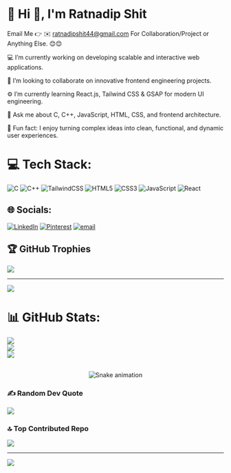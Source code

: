 # 💫 Hi 👋, I'm Ratnadip Shit
Email Me 👉 ✉️ ratnadipshit44@gmail.com For Collaboration/Project or Anything Else. 😊😊

💻 I’m currently working on developing scalable and interactive web applications.

🤝 I’m looking to collaborate on innovative frontend engineering projects.

⚙️ I’m currently learning React.js, Tailwind CSS & GSAP for modern UI engineering.

📌 Ask me about C, C++, JavaScript, HTML, CSS, and frontend architecture.

🚀 Fun fact: I enjoy turning complex ideas into clean, functional, and dynamic user experiences.



# 💻 Tech Stack:
![C](https://img.shields.io/badge/c-%2300599C.svg?style=for-the-badge&logo=c&logoColor=white) ![C++](https://img.shields.io/badge/c++-%2300599C.svg?style=for-the-badge&logo=c%2B%2B&logoColor=white) ![TailwindCSS](https://img.shields.io/badge/tailwindcss-%2338B2AC.svg?style=for-the-badge&logo=tailwind-css&logoColor=white)  ![HTML5](https://img.shields.io/badge/html5-%23E34F26.svg?style=for-the-badge&logo=html5&logoColor=white) ![CSS3](https://img.shields.io/badge/css3-%231572B6.svg?style=for-the-badge&logo=css3&logoColor=white) ![JavaScript](https://img.shields.io/badge/javascript-%23323330.svg?style=for-the-badge&logo=javascript&logoColor=%23F7DF1E)
 ![React](https://img.shields.io/badge/react-%2320232a.svg?style=for-the-badge&logo=react&logoColor=%2361DAFB)

## 🌐 Socials:
[![LinkedIn](https://img.shields.io/badge/LinkedIn-%230077B5.svg?logo=linkedin&logoColor=white)](https://linkedin.com/in/https://www.linkedin.com/in/ratnadip-shit-1007a7325/) [![Pinterest](https://img.shields.io/badge/Pinterest-%23E60023.svg?logo=Pinterest&logoColor=white)](https://pinterest.com/ratnadipshit) [![email](https://img.shields.io/badge/Email-D14836?logo=gmail&logoColor=white)](mailto:ratnadipshit44@gmail.com) 

## 🏆 GitHub Trophies
![](https://github-profile-trophy.vercel.app/?username=ratnadip256&theme=radical&no-frame=false&no-bg=true&margin-w=4)

---
[![](https://visitcount.itsvg.in/api?id=ratnadip256&icon=0&color=0)](https://visitcount.itsvg.in)

<!-- Proudly created with GPRM ( https://gprm.itsvg.in ) -->

# 📊 GitHub Stats:
![](https://github-readme-stats.vercel.app/api?username=ratnadip256&theme=dark&hide_border=false&include_all_commits=true&count_private=false)<br/>
![](https://nirzak-streak-stats.vercel.app/?user=ratnadip256&theme=dark&hide_border=false)<br/>
![](https://github-readme-stats.vercel.app/api/top-langs/?username=ratnadip256&theme=dark&hide_border=false&include_all_commits=true&count_private=false&layout=compact)

</div><br>
<!-- Snake Game Repo View -->

<div align="center">
  <img src="https://profile-readme-generator.com/assets/snake.svg" alt="Snake animation" />
</div>

### ✍️ Random Dev Quote
![](https://quotes-github-readme.vercel.app/api?type=horizontal&theme=radical)

### 🔝 Top Contributed Repo
![](https://github-contributor-stats.vercel.app/api?username=ratnadip256&limit=5&theme=dark&combine_all_yearly_contributions=true)

---
[![](https://visitcount.itsvg.in/api?id=ratnadip256&icon=0&color=0)](https://visitcount.itsvg.in)

<!-- Proudly created with GPRM ( https://gprm.itsvg.in ) -->
